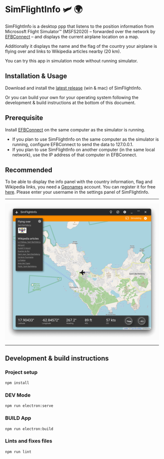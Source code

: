 # SimFlightInfo 🛩 🌍

SimFlightInfo is a desktop ppp that listens to the position information from Micrososft Flight Simulator™ (MSFS2020)  – forwarded over the network by [EFBConnect](https://github.com/ollyau/EFBConnect/releases) – and displays the current airplane location on a map.

Additionally it displays the name and the flag of the country your airplane is flying over and links to Wikipedia articles nearby (20 km).

You can try this app in simulation mode without running simulator.

## Installation & Usage

Download and install the [latest release](https://github.com/ahles/SimFlightInfo/releases/latest) (win & mac) of SimFlightInfo.

Or you can build your own for your operating system following the development & build instructions at the bottom of this document.

## Prerequisite

Install [EFBConnect](https://github.com/ollyau/EFBConnect/releases) on the same computer as the simulator is running.

- If you plan to use SimFlightInfo on the same computer as the simulator is running, configure EFBConnect to send the data to 127.0.0.1.
- If you plan to use SimFlightInfo on another computer (in the same local network), use the IP address of that computer in EFBConnect.

## Recommended

To be able to display the info panel with the country information, flag and Wikipedia links, you need a [Geonames](http://www.geonames.org/) account. You can register it for free [here](https://www.geonames.org/login). Please enter your username in the settings panel of SimFlightInfo.

---

![Screenshot](/docs/screenshot.png?raw=true "SimFlightInfo Screenshot")

---

## Development & build instructions

### Project setup
```
npm install
```

### DEV Mode
```
npm run electron:serve
```

### BUILD App
```
npm run electron:build
```

### Lints and fixes files
```
npm run lint
```
